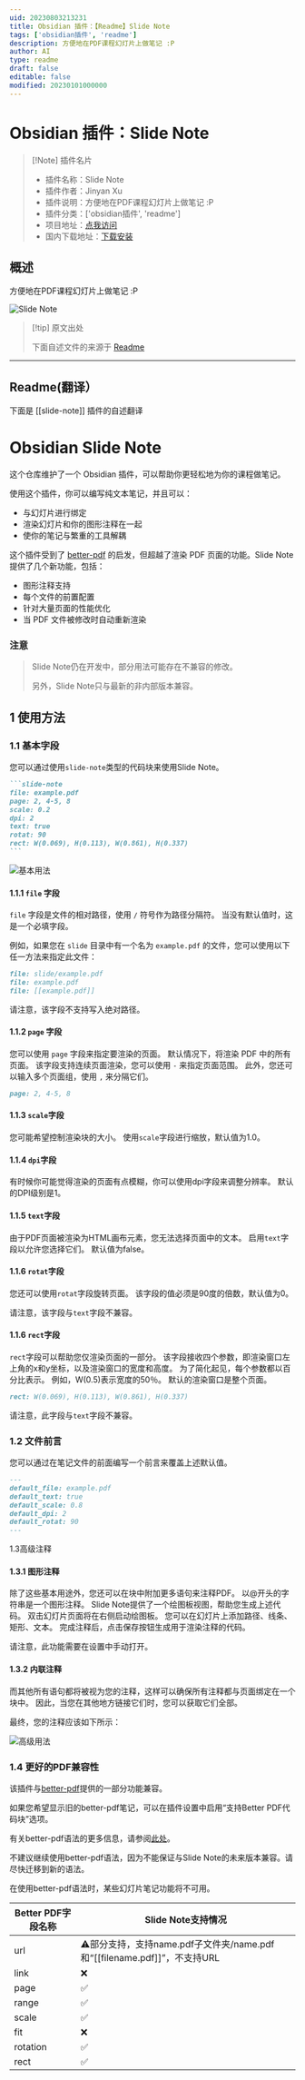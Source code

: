 ```yaml
---
uid: 20230803213231
title: Obsidian 插件：【Readme】Slide Note
tags: ['obsidian插件', 'readme']
description: 方便地在PDF课程幻灯片上做笔记 :P
author: AI
type: readme
draft: false
editable: false
modified: 20230101000000
---
```


# Obsidian 插件：Slide Note

> [!Note] 插件名片
> - 插件名称：Slide Note
> - 插件作者：Jinyan Xu
> - 插件说明：方便地在PDF课程幻灯片上做笔记 :P
> - 插件分类：['obsidian插件', 'readme']
> - 项目地址：[点我访问](https://github.com/Phantom1003/obsidian-slide-note)
> - 国内下载地址：[下载安装](https://pkmer.cn/products/plugin/pluginMarket/?slide-note)

## 概述

方便地在PDF课程幻灯片上做笔记 :P

![Slide Note](https://cdn.pkmer.cn/covers/slide-note.png!pkmer)

> [!tip] 原文出处
> 
>下面自述文件的来源于 [Readme](https://ghproxy.net/https://raw.githubusercontent.com/Phantom1003/obsidian-slide-note/master/README.md)
> 

---

## Readme(翻译）

下面是 [[slide-note]] 插件的自述翻译



# Obsidian Slide Note

这个仓库维护了一个 Obsidian 插件，可以帮助你更轻松地为你的课程做笔记。

使用这个插件，你可以编写纯文本笔记，并且可以：

- 与幻灯片进行绑定
- 渲染幻灯片和你的图形注释在一起
- 使你的笔记与繁重的工具解耦

这个插件受到了 [better-pdf](https://github.com/MSzturc/obsidian-better-pdf-plugin) 的启发，但超越了渲染 PDF 页面的功能。Slide Note 提供了几个新功能，包括：

- 图形注释支持
- 每个文件的前置配置
- 针对大量页面的性能优化
- 当 PDF 文件被修改时自动重新渲染

### 注意
> Slide Note仍在开发中，部分用法可能存在不兼容的修改。
>
> 另外，Slide Note只与最新的非内部版本兼容。

## 1 使用方法

### 1.1 基本字段

您可以通过使用`slide-note`类型的代码块来使用Slide Note。

`````markdown
```slide-note
file: example.pdf
page: 2, 4-5, 8
scale: 0.2
dpi: 2
text: true
rotat: 90
rect: W(0.069), H(0.113), W(0.861), H(0.337)
```
`````

![基本用法](doc/basic.png)

#### 1.1.1 `file` 字段

`file` 字段是文件的相对路径，使用 `/` 符号作为路径分隔符。
当没有默认值时，这是一个必填字段。

例如，如果您在 `slide` 目录中有一个名为 `example.pdf` 的文件，您可以使用以下任一方法来指定此文件：

```markdown
file: slide/example.pdf
file: example.pdf
file: [[example.pdf]]
```

请注意，该字段不支持写入绝对路径。

#### 1.1.2 `page` 字段

您可以使用 `page` 字段来指定要渲染的页面。
默认情况下，将渲染 PDF 中的所有页面。
该字段支持连续页面渲染，您可以使用 `-` 来指定页面范围。
此外，您还可以输入多个页面组，使用 `,` 来分隔它们。

```markdown
page: 2, 4-5, 8
```

#### 1.1.3 `scale`字段

您可能希望控制渲染块的大小。
使用`scale`字段进行缩放，默认值为1.0。

#### 1.1.4 `dpi`字段

有时候你可能觉得渲染的页面有点模糊，你可以使用dpi字段来调整分辨率。
默认的DPI级别是1。

#### 1.1.5 `text`字段

由于PDF页面被渲染为HTML画布元素，您无法选择页面中的文本。
启用`text`字段以允许您选择它们。
默认值为false。

#### 1.1.6 `rotat`字段

您还可以使用`rotat`字段旋转页面。
该字段的值必须是90度的倍数，默认值为0。

请注意，该字段与`text`字段不兼容。

#### 1.1.6 `rect`字段

`rect`字段可以帮助您仅渲染页面的一部分。
该字段接收四个参数，即渲染窗口左上角的x和y坐标，以及渲染窗口的宽度和高度。
为了简化起见，每个参数都以百分比表示。
例如，W(0.5)表示宽度的50％。
默认的渲染窗口是整个页面。

```markdown
rect: W(0.069), H(0.113), W(0.861), H(0.337)
```

请注意，此字段与`text`字段不兼容。

### 1.2 文件前言

您可以通过在笔记文件的前面编写一个前言来覆盖上述默认值。
```markdown
---
default_file: example.pdf
default_text: true
default_scale: 0.8
default_dpi: 2
default_rotat: 90
---
```

1.3高级注释

#### 1.3.1 图形注释

除了这些基本用途外，您还可以在块中附加更多语句来注释PDF。
以@开头的字符串是一个图形注释。
Slide Note提供了一个绘图板视图，帮助您生成上述代码。
双击幻灯片页面将在右侧启动绘图板。
您可以在幻灯片上添加路径、线条、矩形、文本。
完成注释后，点击保存按钮生成用于渲染注释的代码。

请注意，此功能需要在设置中手动打开。

#### 1.3.2 内联注释

而其他所有语句都将被视为您的注释，这样可以确保所有注释都与页面绑定在一个块中。
因此，当您在其他地方链接它们时，您可以获取它们全部。

最终，您的注释应该如下所示：

![高级用法](doc/advance.png)

### 1.4 更好的PDF兼容性
该插件与[better-pdf](https://github.com/MSzturc/obsidian-better-pdf-plugin)提供的一部分功能兼容。

如果您希望显示旧的better-pdf笔记，可以在插件设置中启用“支持Better PDF代码块”选项。

有关better-pdf语法的更多信息，请参阅[此处](https://github.com/MSzturc/obsidian-better-pdf-plugin#syntax)。

不建议继续使用better-pdf语法，因为不能保证与Slide Note的未来版本兼容。请尽快迁移到新的语法。

在使用better-pdf语法时，某些幻灯片笔记功能将不可用。

| Better PDF字段名称 | Slide Note支持情况                                                                                   |
| ------------------ | ------------------------------------------------------------------------------------------------- |
| url                | ⚠️部分支持，支持name.pdf子文件夹/name.pdf和“[[filename.pdf]]”，不支持URL |
| link               | ❌                                                                                                 |
| page               | ✅                                                                                                 |
| range              | ✅                                                                                                 |
| scale              | ✅                                                                                                 |
| fit                | ❌                                                                                                 |
| rotation           | ✅                                                                                                 |
| rect               | ✅                                                                                                 |



